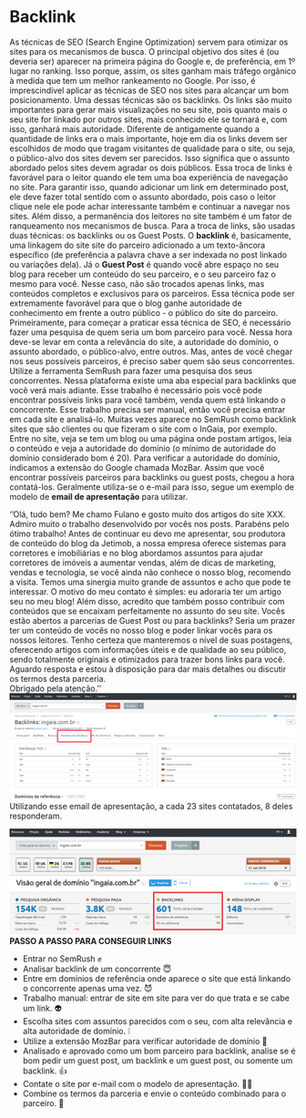 <!-- TITLE: Backlinks -->
<!-- SUBTITLE: A quick summary of Backlinks -->

# Backlink
   As técnicas de SEO (Search Engine Optimization) servem para otimizar os sites para os mecanismos de busca. O principal objetivo dos sites é (ou deveria ser) aparecer na primeira página do Google e, de preferência, em 1º lugar no ranking. Isso porque, assim, os sites ganham mais tráfego orgânico à medida que tem um melhor rankeamento no Google.
Por isso, é imprescindível aplicar as técnicas de SEO nos sites para alcançar um bom posicionamento. Uma dessas técnicas são os backlinks. Os links são muito importantes para gerar mais visualizações no seu site, pois quanto mais o seu site for linkado por outros sites, mais conhecido ele se tornará e, com isso, ganhará mais autoridade.
Diferente de antigamente quando a quantidade de links era o mais importante, hoje em dia os links devem ser escolhidos de modo que tragam visitantes de qualidade para o site, ou seja, o público-alvo dos sites devem ser parecidos. Isso significa que o assunto abordado pelos sites devem agradar os dois públicos. 
   Essa troca de links é favorável para o leitor quando ele tem uma boa experiência de navegação no site. Para garantir isso, quando adicionar um link em determinado post, ele deve fazer total sentido com o assunto abordado, pois caso o leitor clique nele ele pode achar interessante também e continuar a navegar nos sites. Além disso, a permanência dos leitores no site também é um fator de ranqueamento nos mecanismos de busca.
Para a troca de links, são usadas duas técnicas: os backlinks ou os Guest Posts. O **backlink** é, basicamente, uma linkagem do site site do parceiro adicionado a um texto-âncora específico (de preferência a palavra chave a ser indexada no post linkado ou variações dela).
   Já o **Guest Post** é quando você abre espaço no seu blog para receber um conteúdo do seu parceiro, e o seu parceiro faz o mesmo para você. Nesse caso, não são trocados apenas links, mas conteúdos completos e exclusivos para os parceiros. Essa técnica pode ser extremamente favorável para que o blog ganhe autoridade de conhecimento em frente a outro público - o público do site do parceiro.
   Primeiramente, para começar a praticar essa técnica de SEO, é necessário fazer uma pesquisa de quem seria um bom parceiro para você. Nessa hora deve-se levar em conta a relevância do site, a autoridade do domínio, o assunto abordado, o público-alvo, entre outros. Mas, antes de você chegar nos seus possíveis parceiros, é preciso saber quem são seus concorrentes. 
   Utilize a ferramenta SemRush para fazer uma pesquisa dos seus concorrentes. Nessa plataforma existe uma aba especial para backlinks que você verá mais adiante. Esse trabalho é necessário pois você pode encontrar possíveis links para você também, venda quem está linkando o concorrente. Esse trabalho precisa ser manual, então você precisa entrar em cada site e analisá-lo. Muitas vezes aparece no SemRush como backlink sites que são clientes ou que fizeram o site com o InGaia, por exemplo. 
Entre no site, veja se tem um blog ou uma página onde postam artigos, leia o conteúdo e veja a autoridade do domínio (o mínimo de autoridade do domínio considerado bom é 20). Para verificar a autoridade do domínio, indicamos a extensão do Google chamada MozBar.
   Assim que você encontrar possíveis parceiros para backlinks ou guest posts, chegou a hora contatá-los. Geralmente utiliza-se o e-mail para isso, segue um exemplo de modelo de **email de apresentação** para utilizar.

‘’Olá, tudo bem?
Me chamo Fulano e gosto muito dos artigos do site XXX. Admiro muito o trabalho desenvolvido por vocês nos posts. Parabéns pelo ótimo trabalho!
Antes de continuar eu devo me apresentar, sou produtora de conteúdo do blog da Jetimob, a nossa empresa oferece sistemas para corretores e imobiliárias e no blog abordamos assuntos para ajudar corretores  de imóveis a aumentar vendas, além de dicas de marketing, vendas e tecnologia, se você ainda não conhece o nosso blog, recomendo a visita. Temos uma sinergia muito grande de assuntos e acho que pode te interessar.
O motivo do meu contato é simples: eu adoraria ter um artigo seu no meu blog! Além disso, acredito que também posso contribuir com conteúdos que se encaixam perfeitamente no assunto do seu site.
Vocês estão abertos a parcerias de Guest Post ou para backlinks? Seria um prazer ter um conteúdo de vocês no nosso blog e poder linkar vocês para os nossos leitores.
Tenho certeza que manteremos o nível de suas postagens, oferecendo artigos com informações úteis e de qualidade ao seu público, sendo totalmente originais e otimizados para trazer bons links para você. Aguardo resposta e estou à disposição para dar mais detalhes ou discutir os termos desta parceria.    
Obrigado pela atenção.’’
 ![Dominios De Referencia](/uploads/dominios-de-referencia.png "Dominios De Referencia")
Utilizando esse email de apresentação, a cada 23 sites contatados, 8 deles responderam. 
 
 ![Indicar Backlinks](/uploads/indicar-backlinks.png "Indicar Backlinks")
**PASSO A PASSO PARA CONSEGUIR LINKS**
* Entrar no SemRush :fist: 
* Analisar backlink de um concorrente :innocent: 
* Entre em domínios de referência onde aparece o site que está linkando o concorrente apenas uma vez. :smiling_imp:
* Trabalho manual: entrar de site em site para ver do que trata e se cabe um link. :alien: 
* Escolha sites com assuntos parecidos com o seu, com alta relevância e alta autoridade de domínio. :grey_exclamation:
* Utilize a extensão MozBar para verificar autoridade de domínio :star2:
* Analisado e aprovado como um bom parceiro para backlink, analise se é bom pedir um guest post, um backlink e um guest post, ou somente um backlink. :thumbsup:
* Contate o site por e-mail com o modelo de apresentação. :bride_with_veil:
* Combine os termos da parceria e envie o conteúdo combinado para o parceiro. :open_hands:
